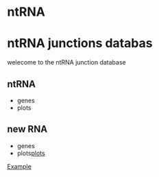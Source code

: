 # ntRNA

# ntRNA junctions databas

welecome to the ntRNA junction database

## ntRNA
- genes
- plots

## new RNA 
- genes
- plots<a href="https://drive.google.com/file/d/1nkL7byWyFKt-mfdO_YgTUZ912ZG9SFZL/view?usp=drive_link" class="btn" download>plots</a>    


[Example](scatter.pdf)
